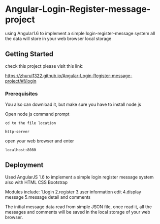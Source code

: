 # Angular-Login-Register-message-project
using Angular1.6 to implement a simple login-register-message system 
all the data will store in your web browser local storage


## Getting Started
check this project please visit this link: 

https://zhurui1322.github.io/Angular-Login-Register-message-project/#!/login


### Prerequisites
You also can download it, but make sure you have to install node js

Open node js command prompt

    cd to the file location
    
    http-server

open your web browser and enter

    localhost:8080
    
## Deployment
Used AngularJS 1.6 to implement a simple login register message system
also with HTML CSS Bootstrap

Modules include: 
1.login
2.register
3.user information edit
4.display message
5.message detail and comments

The initial message data read from simple JSON file, once read it, all the messages and comments will be saved in the local storage of your web browser.
 
 





